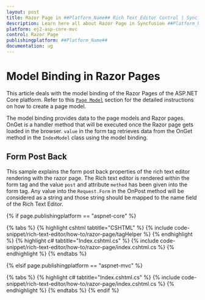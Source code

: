 ```yaml
---
layout: post
title: Razor Page in ##Platform_Name## Rich Text Editor Control | Syncfusion
description: Learn here all about Razor Page in Syncfusion ##Platform_Name## Rich Text Editor component of Syncfusion Essential JS 2 and more.
platform: ej2-asp-core-mvc
control: Razor Page
publishingplatform: ##Platform_Name##
documentation: ug
---
```



# Model Binding in Razor Pages

This article deals with the model binding of the Razor Pages of the ASP.NET Core platform. Refer to this [`Page Model`](https://ej2.syncfusion.com/aspnetcore/documentation/getting-started/page-model-binding/) section for the detailed instructions on how to create a page model.

The model binding provides data to the page models and Razor pages. OnGet is a handler method that will be executed once the Razor page gets loaded in the browser. `value` in the form tag retrieves data from the OnGet method in the `IndexModel` class using the model binding.

## Form Post Back

This sample explains the form post back properties of the rich text editor rendering with the razor page. The Rich text editor is rendered within the form tag and the value `post` and attribute `method` has been given into the form tag. Any value into the `Request.Form` in the OnPost method will be considered as a string and those string should be mapped to the name field of the Rich Text Editor.

{% if page.publishingplatform == "aspnet-core" %}

{% tabs %}
{% highlight cshtml tabtitle="CSHTML" %}
{% include code-snippet/rich-text-editor/how-to/razor-page/tagHelper %}
{% endhighlight %}
{% highlight c# tabtitle="Index.cshtml.cs" %}
{% include code-snippet/rich-text-editor/how-to/razor-page/index.cshtml.cs %}
{% endhighlight %}
{% endtabs %}

{% elsif page.publishingplatform == "aspnet-mvc" %}

{% tabs %}
{% highlight c# tabtitle="Index.cshtml.cs" %}
{% include code-snippet/rich-text-editor/how-to/razor-page/index.cshtml.cs %}
{% endhighlight %}
{% endtabs %}
{% endif %}

